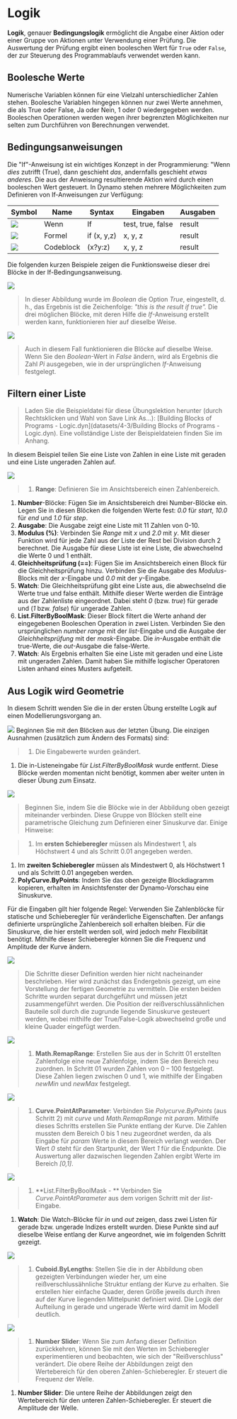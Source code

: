 # Logik

**Logik**, genauer **Bedingungslogik** ermöglicht die Angabe einer Aktion oder einer Gruppe von Aktionen unter Verwendung einer Prüfung. Die Auswertung der Prüfung ergibt einen booleschen Wert für `True` oder `False`, der zur Steuerung des Programmablaufs verwendet werden kann.

## Boolesche Werte

Numerische Variablen können für eine Vielzahl unterschiedlicher Zahlen stehen. Boolesche Variablen hingegen können nur zwei Werte annehmen, die als True oder False, Ja oder Nein, 1 oder 0 wiedergegeben werden. Booleschen Operationen werden wegen ihrer begrenzten Möglichkeiten nur selten zum Durchführen von Berechnungen verwendet.

## Bedingungsanweisungen

Die "If"-Anweisung ist ein wichtiges Konzept in der Programmierung: "Wenn _dies_ zutrifft (True), dann geschieht _das_, andernfalls geschieht _etwas anderes_. Die aus der Anweisung resultierende Aktion wird durch einen booleschen Wert gesteuert. In Dynamo stehen mehrere Möglichkeiten zum Definieren von If-Anweisungen zur Verfügung:

| Symbol                                                            | Name      | Syntax      | Eingaben          | Ausgaben |
| ----------------------------------------------------------------- | --------- | ----------- | ----------------- | -------- |
| ![](../.gitbook/assets/DSCoreNodesUI-Logic-If-Large.jpg)          | Wenn      | If          | test, true, false | result   |
| ![](../.gitbook/assets/DSCoreNodesUI-Formula-Large.jpg)           | Formel    | if (x, y,z) | x, y, z           | result   |
| ![](../.gitbook/assets/Dynamo-Nodes-CodeBlockNodeModel-Large.jpg) | Codeblock | (x?y:z)     | x, y, z           | result   |

Die folgenden kurzen Beispiele zeigen die Funktionsweise dieser drei Blöcke in der If-Bedingungsanweisung.

![](../.gitbook/assets/IFs.jpg)

> In dieser Abbildung wurde im _Boolean_ die Option _True_, eingestellt, d. h., das Ergebnis ist die Zeichenfolge: _"this is the result if true"._ Die drei möglichen Blöcke, mit deren Hilfe die _If_-Anweisung erstellt werden kann, funktionieren hier auf dieselbe Weise.

![](../.gitbook/assets/IFs2.jpg)

> Auch in diesem Fall funktionieren die Blöcke auf dieselbe Weise. Wenn Sie den _Boolean_-Wert in _False_ ändern, wird als Ergebnis die Zahl _Pi_ ausgegeben, wie in der ursprünglichen _If_-Anweisung festgelegt.

## Filtern einer Liste

> Laden Sie die Beispieldatei für diese Übungslektion herunter (durch Rechtsklicken und Wahl von Save Link As...): \[Building Blocks of Programs - Logic.dyn]\(datasets/4-3/Building Blocks of Programs - Logic.dyn). Eine vollständige Liste der Beispieldateien finden Sie im Anhang.

In diesem Beispiel teilen Sie eine Liste von Zahlen in eine Liste mit geraden und eine Liste ungeraden Zahlen auf.

![](<../.gitbook/assets/01 (12).jpg>)

> 1. **Range**: Definieren Sie im Ansichtsbereich einen Zahlenbereich.

1. **Number**-Blöcke: Fügen Sie im Ansichtsbereich drei Number-Blöcke ein. Legen Sie in diesen Blöcken die folgenden Werte fest: _0.0_ für _start_, _10.0_ für _end_ und _1.0_ für _step_.
2. **Ausgabe**: Die Ausgabe zeigt eine Liste mit 11 Zahlen von 0-10.
3. **Modulus (%)**: Verbinden Sie _Range_ mit _x_ und _2.0_ mit _y_. Mit dieser Funktion wird für jede Zahl aus der Liste der Rest bei Division durch 2 berechnet. Die Ausgabe für diese Liste ist eine Liste, die abwechselnd die Werte 0 und 1 enthält.
4. **Gleichheitsprüfung (==)**: Fügen Sie im Ansichtsbereich einen Block für die Gleichheitsprüfung hinzu. Verbinden Sie die Ausgabe des _Modulus_-Blocks mit der _x_-Eingabe und _0.0_ mit der _y_-Eingabe.
5. **Watch**: Die Gleichheitsprüfung gibt eine Liste aus, die abwechselnd die Werte true und false enthält. Mithilfe dieser Werte werden die Einträge aus der Zahlenliste eingeordnet. Dabei steht _0_ (bzw. _true_) für gerade und (_1_ bzw. _false_) für ungerade Zahlen.
6. **List.FilterByBoolMask**: Dieser Block filtert die Werte anhand der eingegebenen Booleschen Operation in zwei Listen. Verbinden Sie den ursprünglichen _number range_ mit der _list_-Eingabe und die Ausgabe der _Gleichheitsprüfung_ mit der _mask_-Eingabe. Die _in_-Ausgabe enthält die true-Werte, die _out_-Ausgabe die false-Werte.
7. **Watch**: Als Ergebnis erhalten Sie eine Liste mit geraden und eine Liste mit ungeraden Zahlen. Damit haben Sie mithilfe logischer Operatoren Listen anhand eines Musters aufgeteilt.

## Aus Logik wird Geometrie

In diesem Schritt wenden Sie die in der ersten Übung erstellte Logik auf einen Modellierungsvorgang an.

![](<../.gitbook/assets/02 (1).png>) Beginnen Sie mit den Blöcken aus der letzten Übung. Die einzigen Ausnahmen (zusätzlich zum Ändern des Formats) sind:

> 1. Die Eingabewerte wurden geändert.

1. Die in-Listeneingabe für _List.FilterByBoolMask_ wurde entfernt. Diese Blöcke werden momentan nicht benötigt, kommen aber weiter unten in dieser Übung zum Einsatz.

![](../.gitbook/assets/03.png)

> Beginnen Sie, indem Sie die Blöcke wie in der Abbildung oben gezeigt miteinander verbinden. Diese Gruppe von Blöcken stellt eine parametrische Gleichung zum Definieren einer Sinuskurve dar. Einige Hinweise:

> 1. Im **ersten Schieberegler** müssen als Mindestwert 1, als Höchstwert 4 und als Schritt 0.01 angegeben werden.

1. Im **zweiten Schieberegler** müssen als Mindestwert 0, als Höchstwert 1 und als Schritt 0.01 angegeben werden.
2. **PolyCurve.ByPoints**: Indem Sie das oben gezeigte Blockdiagramm kopieren, erhalten im Ansichtsfenster der Dynamo-Vorschau eine Sinuskurve.

Für die Eingaben gilt hier folgende Regel: Verwenden Sie Zahlenblöcke für statische und Schieberegler für veränderliche Eigenschaften. Der anfangs definierte ursprüngliche Zahlenbereich soll erhalten bleiben. Für die Sinuskurve, die hier erstellt werden soll, wird jedoch mehr Flexibilität benötigt. Mithilfe dieser Schieberegler können Sie die Frequenz und Amplitude der Kurve ändern.

![](../.gitbook/assets/04.png)

> Die Schritte dieser Definition werden hier nicht nacheinander beschrieben. Hier wird zunächst das Endergebnis gezeigt, um eine Vorstellung der fertigen Geometrie zu vermitteln. Die ersten beiden Schritte wurden separat durchgeführt und müssen jetzt zusammengeführt werden. Die Position der reißverschlussähnlichen Bauteile soll durch die zugrunde liegende Sinuskurve gesteuert werden, wobei mithilfe der True/False-Logik abwechselnd große und kleine Quader eingefügt werden.

![](<../.gitbook/assets/05 (1).png>)

> 1. **Math.RemapRange**: Erstellen Sie aus der in Schritt 01 erstellten Zahlenfolge eine neue Zahlenfolge, indem Sie den Bereich neu zuordnen. In Schritt 01 wurden Zahlen von 0 – 100 festgelegt. Diese Zahlen liegen zwischen 0 und 1, wie mithilfe der Eingaben _newMin_ und _newMax_ festgelegt.

![](../.gitbook/assets/06.png)

> 1. **Curve.PointAtParameter**: Verbinden Sie _Polycurve.ByPoints_ (aus Schritt 2) mit _curve_ und _Math.RemapRange_ mit _param_. Mithilfe dieses Schritts erstellen Sie Punkte entlang der Kurve. Die Zahlen mussten dem Bereich 0 bis 1 neu zugeordnet werden, da als Eingabe für _param_ Werte in diesem Bereich verlangt werden. Der Wert _0_ steht für den Startpunkt, der Wert _1_ für die Endpunkte. Die Auswertung aller dazwischen liegenden Zahlen ergibt Werte im Bereich _\[0,1]_.

![](../.gitbook/assets/07.png)

> 1. \*\*List.FilterByBoolMask - \*\* Verbinden Sie _Curve.PointAtParameter_ aus dem vorigen Schritt mit der _list_-Eingabe.

1. **Watch**: Die Watch-Blöcke für _in_ und _out_ zeigen, dass zwei Listen für gerade bzw. ungerade Indizes erstellt wurden. Diese Punkte sind auf dieselbe Weise entlang der Kurve angeordnet, wie im folgenden Schritt gezeigt.

![](../.gitbook/assets/08.png)

> 1. **Cuboid.ByLengths**: Stellen Sie die in der Abbildung oben gezeigten Verbindungen wieder her, um eine reißverschlussähnliche Struktur entlang der Kurve zu erhalten. Sie erstellen hier einfache Quader, deren Größe jeweils durch ihren auf der Kurve liegenden Mittelpunkt definiert wird. Die Logik der Aufteilung in gerade und ungerade Werte wird damit im Modell deutlich.

![](../.gitbook/assets/matrix.png)

> 1. **Number Slider**: Wenn Sie zum Anfang dieser Definition zurückkehren, können Sie mit den Werten im Schieberegler experimentieren und beobachten, wie sich der "Reißverschluss" verändert. Die obere Reihe der Abbildungen zeigt den Wertebereich für den oberen Zahlen-Schieberegler. Er steuert die Frequenz der Welle.

1. **Number Slider**: Die untere Reihe der Abbildungen zeigt den Wertebereich für den unteren Zahlen-Schieberegler. Er steuert die Amplitude der Welle.
